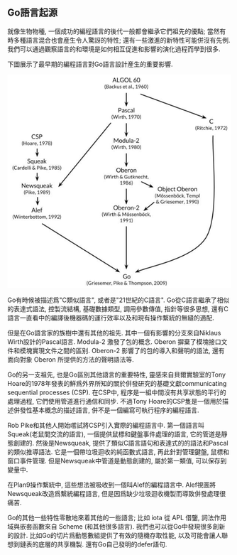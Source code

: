 ## Go語言起源

就像生物物種, 一個成功的編程語言的後代一般都會繼承它們祖先的優點; 當然有時多種語言混合也會産生令人驚訝的特性; 還有一些激進的新特性可能併沒有先例. 我們可以通過觀察語言的和環境是如何相互促進和影響的演化過程而學到很多.

下圖展示了最早期的編程語言對Go語言設計産生的重要影響.

![](../images/ch0-01.png)

Go有時候被描述爲"C類似語言", 或者是"21世紀的C語言". Go從C語言繼承了相似的表達式語法, 控製流結構, 基礎數據類型, 調用參數傳值, 指針等很多思想, 還有C語言一直看中的編譯後機器碼的運行效率以及和現有操作繫統的無縫的適配.

但是在Go語言家的族樹中還有其他的祖先. 其中一個有影響的分支來自Niklaus Wirth設計的Pascal語言. Modula-2 激發了包的概念. Oberon 摒棄了模塊接口文件和模塊實現文件之間的區别. Oberon-2 影響了的包的導入和聲明的語法, 還有 面向對象 Oberon 所提供的方法的聲明語法等.

Go的另一支祖先, 也是Go區别其他語言的重要特性, 靈感來自貝爾實驗室的Tony Hoare的1978年發表的鮮爲外界所知的關於併發研究的基礎文獻communicating sequential processes (CSP). 在CSP中, 程序是一組中間沒有共享狀態的平行的處理過程, 它們使用管道進行通信和同步. 不過Tony Hoare的CSP隻是一個用於描述併發性基本概念的描述語言, 併不是一個編寫可執行程序的編程語言.

Rob Pike和其他人開始嚐試將CSP引入實際的編程語言中. 第一個語言叫Squeak(老鼠間交流的語言), 一個提供鼠標和鍵盤事件處理的語言, 它的管道是靜態創建的. 然後是Newsqueak, 提供了類似C語言語句和表達式的的語法和Pascal的類似推導語法. 它是一個帶垃圾迴收的純函數式語言, 再此針對管理鍵盤, 鼠標和窗口事件管理. 但是Newsqueak中管道是動態創建的, 屬於第一類值, 可以保存到變量中.

在Plan9操作繫統中, 這些想法被吸收到一個叫Alef的編程語言中. Alef視圖將Newsqueak改造爲繫統編程語言, 但是因爲缺少垃圾迴收機製而導致併發處理很痛苦.

Go的其他一些特性零散地來着其他的一些語言; 比如 iota 從 APL 借鑒, 詞法作用域與嵌套函數來自 Scheme (和其他很多語言). 我們也可以從Go中發現很多創新的設計. 比如Go的切片爲動態數組提供了有效的隨機存取性能, 以及可能會讓人聯想到鏈表的底層的共享機製.
還有Go自己發明的defer語句.
